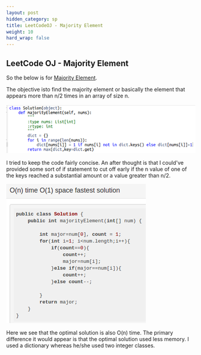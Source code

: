 ```yaml
---
layout: post
hidden_category: sp
title: LeetCodeOJ - Majority Element
weight: 10
hard_wrap: false
---
```


## LeetCode OJ - Majority Element

So the below is for [Majority Element](https://leetcode.com/problems/majority-element/).

The objective isto find the majority element or basically the element that appears more than n/2 times in an array of size n.

![png](https://raw.githubusercontent.com/JonathanJohann/Research/master/_posts/Scratch_Pad/Pics/majority_element.png)

I tried to keep the code fairly concise. An after thought is that I could've provided some sort of if statement to cut off early if the n value of one of the keys reached a substantial amount or a value greater than n/2.

![png](https://raw.githubusercontent.com/JonathanJohann/Research/master/_posts/Scratch_Pad/Pics/optimal_majority_element.png)

Here we see that the optimal solution is also O(n) time. The primary difference it would appear is that the optimal solution used less memory. I used a dictionary whereas he/she used two integer classes.
